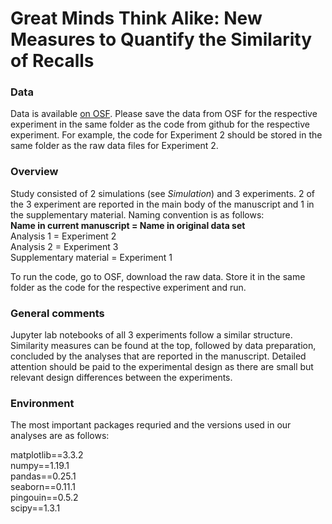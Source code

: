 # Great Minds Think Alike: New Measures to Quantify the Similarity of Recalls <br>

### __Data__

Data is available [on OSF](https://osf.io/cdfm7/). Please save the data from OSF for the respective experiment in the same folder as the code from github for the respective experiment. For example, the code for Experiment 2 should be stored in the same folder as the raw data files for Experiment 2. 

### __Overview__

Study consisted of 2 simulations (see *Simulation*) and 3 experiments. 2 of the 3 experiment are reported in the main body of the manuscript and 1 in the supplementary material. Naming convention is as follows:<br>
__Name in current manuscript = Name in original data set__<br>
Analysis 1 = Experiment 2<br>
Analysis 2 = Experiment 3 <br>
Supplementary material = Experiment 1<br>

To run the code, go to OSF, download the raw data. Store it in the same folder as the code for the respective experiment and run.

### __General comments__

Jupyter lab notebooks of all 3 experiments follow a similar structure. Similarity measures can be found at the top, followed by data preparation, concluded by the analyses that are reported in the manuscript. Detailed attention should be paid to the experimental design as there are small but relevant design differences between the experiments.


### __Environment__
The most important packages requried and the versions used in our analyses are as follows:

matplotlib==3.3.2\
numpy==1.19.1\
pandas==0.25.1\
seaborn==0.11.1\
pingouin==0.5.2\
scipy==1.3.1
